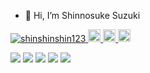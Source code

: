 - 👋 Hi, I’m Shinnosuke Suzuki

<p align="left">
  <a href="https://github.com/shinshinshin123">
    <img src="https://komarev.com/ghpvc/?username=shinshinshin123" alt="shinshinshin123" />
  </a>
<!--   <a href="http://twitter.com/yutkat">
    <img height="20" src="https://img.shields.io/twitter/follow/yutkat?label=Twitter&logo=twitter&style=flat" />
  </a> -->
  <a href="https://github.com/shinshinshin123">
    <img height="20" src="https://img.shields.io/github/followers/shinshinshin123?label=follow&logo=github&style=flat" />
  </a>
  <a href="https://qiita.com/ShinShin12123">
    <img height="20" src="https://qiita-badge.apiapi.app/s/ShinShin12123/posts.svg" />
  </a>
  <//qiita.com/ShinShin12123t">
    <img height="20" src="https://qiita-badge.apiapi.app/s/ShinShin12123/contributions.svg" />
  </a>
</p>

[![](https://raw.githubusercontent.com/shinshinshin123/shinshinshin123/main/profile-summary-card-output/github_dark/0-profile-details.svg)](https://github.com/vn7n24fzkq/github-profile-summary-cards)
[![](https://raw.githubusercontent.com/shinshinshin123/shinshinshin123/main/profile-summary-card-output/github_dark/1-repos-per-language.svg)](https://github.com/vn7n24fzkq/github-profile-summary-cards) 
[![](https://raw.githubusercontent.com/shinshinshin123/shinshinshin123/main/profile-summary-card-output/github_dark/2-most-commit-language.svg)](https://github.com/vn7n24fzkq/github-profile-summary-cards)
[![](https://raw.githubusercontent.com/shinshinshin123/shinshinshin123/main/profile-summary-card-output/github_dark/3-stats.svg)](https://github.com/vn7n24fzkq/github-profile-summary-cards)
[![](https://raw.githubusercontent.com/shinshinshin123/shinshinshin123/main/profile-summary-card-output/github_dark/4-productive-time.svg)](https://github.com/vn7n24fzkq/github-profile-summary-cards)
